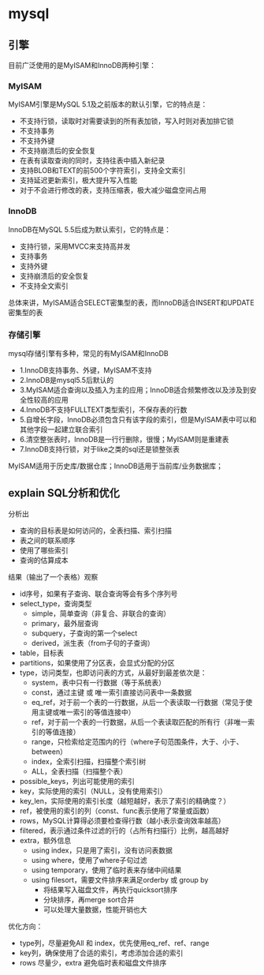 # mysql

## 引擎
目前广泛使用的是MyISAM和InnoDB两种引擎：

### MyISAM
MyISAM引擎是MySQL 5.1及之前版本的默认引擎，它的特点是：
+ 不支持行锁，读取时对需要读到的所有表加锁，写入时则对表加排它锁
+ 不支持事务
+ 不支持外键
+ 不支持崩溃后的安全恢复
+ 在表有读取查询的同时，支持往表中插入新纪录
+ 支持BLOB和TEXT的前500个字符索引，支持全文索引
+ 支持延迟更新索引，极大提升写入性能
+ 对于不会进行修改的表，支持压缩表，极大减少磁盘空间占用

### InnoDB
InnoDB在MySQL 5.5后成为默认索引，它的特点是：
+ 支持行锁，采用MVCC来支持高并发
+ 支持事务
+ 支持外键
+ 支持崩溃后的安全恢复
+ 不支持全文索引

总体来讲，MyISAM适合SELECT密集型的表，而InnoDB适合INSERT和UPDATE密集型的表


### 存储引擎
mysql存储引擎有多种，常见的有MyISAM和InnoDB
+ 1.InnoDB支持事务、外键，MyISAM不支持
+ 2.InnoDB是mysql5.5后默认的
+ 3.MyISAM适合查询以及插入为主的应用；InnoDB适合频繁修改以及涉及到安全性较高的应用
+ 4.InnoDB不支持FULLTEXT类型索引，不保存表的行数
+ 5.自增长字段，InnoDB必须包含只有该字段的索引，但是MyISAM表中可以和其他字段一起建立联合索引
+ 6.清空整张表时，InnoDB是一行行删除，很慢；MyISAM则是重建表
+ 7.InnoDB支持行锁，对于like之类的sql还是锁整张表

MyISAM适用于历史库/数据仓库；InnoDB适用于当前库/业务数据库；


## explain SQL分析和优化

分析出
+ 查询的目标表是如何访问的，全表扫描、索引扫描
+ 表之间的联系顺序
+ 使用了哪些索引
+ 查询的估算成本

结果（输出了一个表格）观察
+ id序号，如果有子查询、联合查询等会有多个序列号
+ select_type，查询类型
    + simple，简单查询（非复合、非联合的查询）
    + primary，最外层查询
    + subquery，子查询的第一个select
    + derived，派生表（from子句的子查询）
+ table，目标表
+ partitions，如果使用了分区表，会显式分配的分区
+ type，访问类型，也即访问表的方式，从最好到最差依次是：
    + system，表中只有一行数据（等于系统表）
    + const，通过主键 或 唯一索引直接访问表中一条数据
    + eq_ref，对于前一个表的一行数据，从后一个表读取一行数据（常见于使用主键或唯一索引的等值连接中）
    + ref，对于前一个表的一行数据，从后一个表读取匹配的所有行（非唯一索引的等值连接）
    + range，只检索给定范围内的行（where子句范围条件，大于、小于、between）
    + index，全索引扫描，扫描整个索引树
    + ALL，全表扫描（扫描整个表）
+ possible_keys，列出可能使用的索引
+ key，实际使用的索引（NULL，没有使用索引）
+ key_len，实际使用的索引长度（越短越好，表示了索引的精确度？）
+ ref，被使用的索引的列（const、func表示使用了常量或函数）
+ rows，MySQL计算得必须要检查得行数（越小表示查询效率越高）
+ filtered，表示通过条件过滤的行的（占所有扫描行）比例，越高越好
+ extra，额外信息
    + using index，只是用了索引，没有访问表数据
    + using where，使用了where子句过滤
    + using temporary，使用了临时表来存储中间结果
    + using filesort，需要文件排序来满足orderby 或 group by
        + 将结果写入磁盘文件，再执行quicksort排序
        + 分块排序，再merge sort合并
        + 可以处理大量数据，性能开销也大

优化方向：
+ type列，尽量避免All 和 index，优先使用eq_ref、ref、range
+ key列，确保使用了合适的索引，考虑添加合适的索引
+ rows 尽量少，extra 避免临时表和磁盘文件排序

